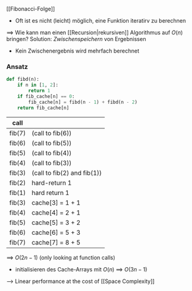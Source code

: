 [[Fibonacci-Folge]]
- Oft ist es nicht (leicht) möglich, eine Funktion iteratirv zu berechnen

==> Wie kann man einen [[Recursion|rekursiven]] Algorithmus auf $O(n)$ bringen?
Solution: _Zwischenspeichern_ von Ergebnissen
- Kein Zwischenergebnis wird mehrfach berechnet

### Ansatz
```python
def fibd(n):
	if n in [1, 2]:
		return 1
	if fib_cache[n] == 0:
		fib_cache[n] = fibd(n - 1) + fibd(n - 2)
	return fib_cache[n]
```

| call   |                             |
| ------ | --------------------------- |
| fib(7) | (call to fib(6))            |
| fib(6) | (call to fib(5))            |
| fib(5) | (call to fib(4))            |
| fib(4) | (call to fib(3))            |
| fib(3) | (call to fib(2) and fib(1)) |
| fib(2) | hard-return 1               |
| fib(1) | hard return 1               |
| fib(3) | cache\[3] = 1 + 1           |
| fib(4) | cache\[4] = 2 + 1           |
| fib(5) | cache\[5] = 3 + 2           |
| fib(6) | cache\[6] = 5 + 3           |
| fib(7) | cache\[7] = 8 + 5           |
==> $O(2n - 1)$ (only looking at function calls)
+ initialisieren des Cache-Arrays mit $O(n)$
==> $O(3n - 1)$ 

--> Linear performance at the cost of [[Space Complexity]]



